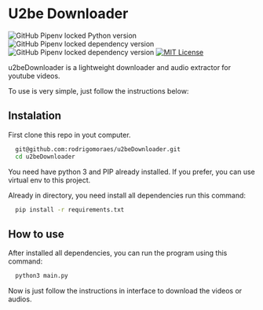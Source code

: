 # U2be Downloader

![GitHub Pipenv locked Python version](https://img.shields.io/github/pipenv/locked/python-version/rodrigomoraes/u2beDownloader)
![GitHub Pipenv locked dependency version](https://img.shields.io/github/pipenv/locked/dependency-version/rodrigomoraes/u2beDownloader/pytube)
![GitHub Pipenv locked dependency version](https://img.shields.io/github/pipenv/locked/dependency-version/rodrigomoraes/u2beDownloader/moviepy)
[![MIT License](https://img.shields.io/badge/License-MIT-green.svg)](https://choosealicense.com/licenses/mit/)

u2beDownloader is a lightweight downloader and audio extractor for youtube videos.

To use is very simple, just follow the instructions below:

## Instalation

First clone this repo in yout computer.

```bash
  git@github.com:rodrigomoraes/u2beDownloader.git
  cd u2beDownloader
```

You need have python 3 and PIP already installed.
If you prefer, you can use virtual env to this project.

Already in directory, you need install all dependencies run this command:

```bash
  pip install -r requirements.txt
```

## How to use

After installed all dependencies, you can run the program using this command:

```bash
  python3 main.py
```

Now is just follow the instructions in interface to download the videos or audios.
